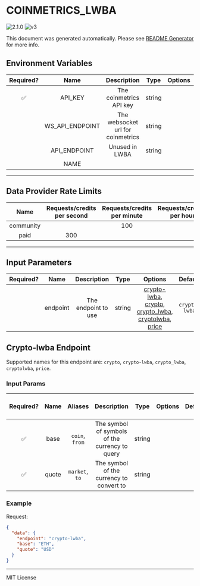 # COINMETRICS_LWBA

![2.1.0](https://img.shields.io/github/package-json/v/smartcontractkit/external-adapters-js?filename=packages/sources/coinmetrics-lwba/package.json) ![v3](https://img.shields.io/badge/framework%20version-v3-blueviolet)

This document was generated automatically. Please see [README Generator](../../scripts#readme-generator) for more info.

## Environment Variables

| Required? |      Name       |            Description            |  Type  | Options |            Default            |
| :-------: | :-------------: | :-------------------------------: | :----: | :-----: | :---------------------------: |
|    ✅     |     API_KEY     |      The coinmetrics API key      | string |         |                               |
|           | WS_API_ENDPOINT | The websocket url for coinmetrics | string |         | `wss://api.coinmetrics.io/v4` |
|           |  API_ENDPOINT   |          Unused in LWBA           | string |         |                               |
|           |      NAME       |                                   |        |         |                               |

---

## Data Provider Rate Limits

|   Name    | Requests/credits per second | Requests/credits per minute | Requests/credits per hour | Note |
| :-------: | :-------------------------: | :-------------------------: | :-----------------------: | :--: |
| community |                             |             100             |                           |      |
|   paid    |             300             |                             |                           |      |

---

## Input Parameters

| Required? |   Name   |     Description     |  Type  |                                                                                     Options                                                                                      |    Default    |
| :-------: | :------: | :-----------------: | :----: | :------------------------------------------------------------------------------------------------------------------------------------------------------------------------------: | :-----------: |
|           | endpoint | The endpoint to use | string | [crypto-lwba](#crypto-lwba-endpoint), [crypto](#crypto-lwba-endpoint), [crypto_lwba](#crypto-lwba-endpoint), [cryptolwba](#crypto-lwba-endpoint), [price](#crypto-lwba-endpoint) | `crypto-lwba` |

## Crypto-lwba Endpoint

Supported names for this endpoint are: `crypto`, `crypto-lwba`, `crypto_lwba`, `cryptolwba`, `price`.

### Input Params

| Required? | Name  |    Aliases     |                  Description                   |  Type  | Options | Default | Depends On | Not Valid With |
| :-------: | :---: | :------------: | :--------------------------------------------: | :----: | :-----: | :-----: | :--------: | :------------: |
|    ✅     | base  | `coin`, `from` | The symbol of symbols of the currency to query | string |         |         |            |                |
|    ✅     | quote | `market`, `to` |    The symbol of the currency to convert to    | string |         |         |            |                |

### Example

Request:

```json
{
  "data": {
    "endpoint": "crypto-lwba",
    "base": "ETH",
    "quote": "USD"
  }
}
```

---

MIT License
